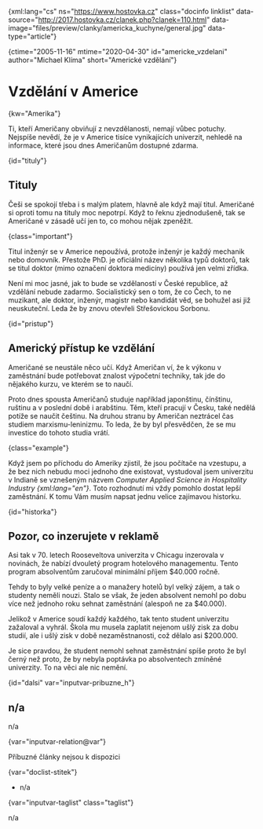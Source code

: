 
{xml:lang="cs" ns="https://www.hostovka.cz" class="docinfo linklist" data-source="http://2017.hostovka.cz/clanek.php?clanek=110.html" data-image="files/preview/clanky/americka_kuchyne/general.jpg" data-type="article"}

{ctime="2005-11-16" mtime="2020-04-30" id="americke_vzdelani" author="Michael Klíma" short="Americké vzdělání"}

# Vzdělání v Americe

<!-- generated attribute kw by user_updatekw.sh on 2021-01-05, do not edit -->

{kw="Amerika"}

Ti, kteří Američany obviňují z nevzdělanosti, nemají vůbec potuchy. Nejspíše nevědí, že je v Americe tisíce vynikajících univerzit, nehledě na informace, které jsou dnes Američanům dostupné zdarma.

{id="tituly"}

## Tituly

Češi se spokojí třeba i s malým platem, hlavně ale když mají titul. Američané si oproti tomu na tituly moc nepotrpí. Když to řeknu zjednodušeně, tak se Američané v zásadě učí jen to, co mohou nějak zpeněžit.

{class="important"}

Titul inženýr se v Americe nepoužívá, protože inženýr je každý mechanik nebo domovník. Přestože PhD. je oficiální název několika typů doktorů, tak se titul doktor (mimo označení doktora medicíny) používá jen velmi zřídka.

Není mi moc jasné, jak to bude se vzdělaností v České republice, až vzdělání nebude zadarmo. Socialistický sen o tom, že co Čech, to ne muzikant, ale doktor, inženýr, magistr nebo kandidát věd, se bohužel asi již neuskuteční. Leda že by znovu otevřeli Střešovickou Sorbonu.

{id="pristup"}

## Americký přístup ke vzdělání

Američané se neustále něco učí. Když Američan ví, že k výkonu v zaměstnání bude potřebovat znalost výpočetní techniky, tak jde do nějakého kurzu, ve kterém se to naučí.

Proto dnes spousta Američanů studuje například japonštinu, čínštinu, ruštinu a v poslední době i arabštinu. Těm, kteří pracují v Česku, také nedělá potíže se naučit češtinu. Na druhou stranu by Američan neztrácel čas studiem marxismu-leninizmu. To leda, že by byl přesvědčen, že se mu investice do tohoto studia vrátí.

{class="example"}

Když jsem po příchodu do Ameriky zjistil, že jsou počítače na vzestupu, a že bez nich nebudu moci jednoho dne existovat, vystudoval jsem univerzitu v Indianě se vznešeným názvem _Computer Applied Science in Hospitality Industry {xml:lang="en"}_. Toto rozhodnutí mi vždy pomohlo dostat lepší zaměstnání. K tomu Vám musím napsat jednu velice zajímavou historku.

{id="historka"}

## Pozor, co inzerujete v reklamě

Asi tak v 70. letech Rooseveltova univerzita v Chicagu inzerovala v novinách, že nabízí dvouletý program hotelového managementu. Tento program absolventům zaručoval minimální příjem $40.000 ročně.

Tehdy to byly velké peníze a o manažery hotelů byl velký zájem, a tak o studenty neměli nouzi. Stalo se však, že jeden absolvent nemohl po dobu více než jednoho roku sehnat zaměstnání (alespoň ne za $40.000).

Jelikož v Americe soudí každý každého, tak tento student univerzitu zažaloval a vyhrál. Škola mu musela zaplatit nejenom ušlý zisk za dobu studií, ale i ušlý zisk v době nezaměstnanosti, což dělalo asi $200.000.

Je sice pravdou, že student nemohl sehnat zaměstnání spíše proto že byl černý než proto, že by nebyla poptávka po absolventech zmíněné univerzity. To na věci ale nic nemění.

{id="dalsi" var="inputvar-pribuzne_h"}

## n/a

n/a

{var="inputvar-relation@var"}

Příbuzné články nejsou k dispozici

{var="doclist-stitek"}

  * n/a

{var="inputvar-taglist" class="taglist"}

n/a

